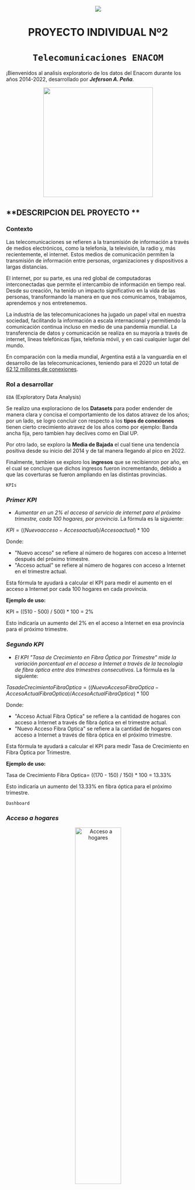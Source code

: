 <p align='center'>
<img src ="https://d31uz8lwfmyn8g.cloudfront.net/Assets/logo-henry-white-lg.png">
<p>

<h1 align='center'>
 <b>PROYECTO INDIVIDUAL Nº2</b>
</h1>
 
# <h1 align="center">**`Telecomunicaciones ENACOM`**</h1>

¡Bienvenidos al analisis exploratorio de los datos del Enacom durante los años 2014-2022, desarrollado por ***Jeferson A. Peña***.
<p align='center'>
<img src="https://www.enacom.gob.ar/public/enacom/tecnopolis2021/img/tecnopolis890.png"  height=300>
<p>

## **DESCRIPCION DEL PROYECTO **

### **Contexto**

Las telecomunicaciones se refieren a la transmisión de información a través de medios electrónicos, como la telefonía, la televisión, la radio y, más recientemente, el internet. Estos medios de comunicación permiten la transmisión de información entre personas, organizaciones y dispositivos a largas distancias.

El internet, por su parte, es una red global de computadoras interconectadas que permite el intercambio de información en tiempo real. Desde su creación, ha tenido un impacto significativo en la vida de las personas, transformando la manera en que nos comunicamos, trabajamos, aprendemos y nos entretenemos.

La industria de las telecomunicaciones ha jugado un papel vital en nuestra sociedad, facilitando la información a escala internacional y permitiendo la comunicación continua incluso en medio de una pandemia mundial. La transferencia de datos y comunicación se realiza en su mayoría a través de internet, líneas telefónicas fijas, telefonía móvil, y en casi cualquier lugar del mundo. 

En comparación con la media mundial, Argentina está a la vanguardia en el desarrollo de las telecomunicaciones, teniendo para el 2020 un total de [62,12 millones de conexiones](https://www.datosmundial.com/america/argentina/telecomunicacion.php). 


### **Rol a desarrollar**

`EDA` (Exploratory Data Analysis)

Se realizo una exploraciono de los **Datasets** para poder endender de manera clara y concisa el comportamiento de los datos atravez de los años; por un lado, se logro concluir con respecto a los **tipos de conexiones** tienen cierto crecimiento atravez de los años como por ejemplo: Banda ancha fija, pero tambien hay declives como en Dial UP.

Por otro lado, se exploro la **Media de Bajada** el cual tiene una tendencia positiva desde su inicio del 2014 y de tal manera llegando al pico en 2022.

Finalmente, tambien se exploro los **ingresos** que se recibienron por año, en el cual se concluye que dichos ingresos fueron incrementando, debido a que las coverturas se fueron ampliando en las distintas provincias.

`KPIs`

### _**Primer KPI**_
- *Aumentar en un 2% el acceso al servicio de internet para el próximo trimestre, cada 100 hogares, por provincia*.
La fórmula es la siguiente:

 $`KPI = ((Nuevo acceso - Acceso actual) / Acceso actual) * 100`$
 
Donde:

- "Nuevo acceso" se refiere al número de hogares con acceso a Internet después del próximo trimestre.
- "Acceso actual" se refiere al número de hogares con acceso a Internet en el trimestre actual.

Esta fórmula te ayudará a calcular el KPI para medir el aumento en el acceso a Internet por cada 100 hogares en cada provincia.

**Ejemplo de uso:**

KPI = ((510 - 500) / 500) * 100 = 2%

Esto indicaría un aumento del 2% en el acceso a Internet en esa provincia para el próximo trimestre.



### _**Segundo KPI**_
- *El KPI "Tasa de Crecimiento en Fibra Óptica por Trimestre" mide la variación porcentual en el acceso a Internet a través de la tecnología de fibra óptica entre dos trimestres consecutivos*.
La fórmula es la siguiente:

 $`Tasa de Crecimiento Fibra Optica = ((Nuevo Acceso Fibra Optica - Acceso Actual Fibra Optica) / Acceso Actual Fibra Optica) * 100`$
 
Donde:

- "Acceso Actual Fibra Optica" se refiere a la cantidad de hogares con acceso a Internet a través de fibra óptica en el trimestre actual.
- "Nuevo Acceso Fibra Optica" se refiere a la cantidad de hogares con acceso a Internet a través de fibra óptica en el próximo trimestre.

Esta fórmula te ayudará a calcular el KPI para medir Tasa de Crecimiento en Fibra Óptica por Trimestre.

**Ejemplo de uso:**

Tasa de Crecimiento Fibra Optica= ((170 - 150) / 150) * 100 = 13.33%

Esto indicaría un aumento del 13.33% en fibra óptica para el próximo trimestre.

`Dashboard`

### _**Acceso a hogares**_
<div align="center">
    <img src="assets\SumaAcc100.png" alt="Acceso a hogares" width="50%">
</div>
<br>

Este gráfico nos presenta la suma por cada provincia del acceso a internet, en el cual se observa que Capital Federal es el que tiene mas acceso a interenet.

<div align="center">
    <img src="assets\SumAcc100Hab.png" alt="Acceso a hogares 100 habitantes" width="50%">
</div>
<br>

El gráfico nos presenta la suma por cada periodo del acceso a internet, en el cual se observa que en el periodo octubre-diciembre 2022 tiene una ligera diferencia con los demas periodos, por lo cual se podria concluir que en ese periodo esta el mayor acceso.

### _**TIPO DE CONEXION**_
<div align="center">
    <img src="assets\SumBA_DU.png" alt="Tipo de conexion" width="50%">
</div>
<br>

Este gráfico de lineas nos presenta la suma de la Banda Ancha fija y Dial Up atravez de los años y cual ha sido su comportamiento. Ademas, se denota una clara tendencia creciente a lo que respeta Banda Ancha fija.

<div align="center">
    <img src="assets\SumaTipConex.png" alt="Conexiones" width="50%">
</div>
<br>

Este gráfico de columnas agrupadas detalla como fue el comportamiento de las distintas tipos de conexiones al pasar de años, en ella se ve que sifra optica tiene un crecimiento exponencial entre el año 2019-2022 .

### _**HISTORICO DE VELOCIDAD**_
<div align="center">
    <img src="assets\MediaBajada.png" alt="Media de bajada" width="50%">
</div>
<br>

La media de bajada atravez de los años esta teniendo una mejora progresiva, este grafico muestra el comportamiento creciente de la media de bajada desde el 2014 hasta el 2022 . 

<div align="center">
    <img src="assets\VelBajadaProv.png" alt="Velocidad de Bajada en 4 provincias importantes" width="50%">
</div>
<br>

La referencia tomada fue en 4 procincias las cuales fueron Buenos Aires, Capital Federal, Córdoba, Santa Fe ; con el fin de poder visualizar como va la velocidad de bajada, cuanta de diferencia hay entre ella y de ellas hacia las demas provincias.

### _**INGRESOS**_
<div align="center">
    <img src="assets\SumaIngresos.png" alt="Media de bajada" width="50%">
</div>
<br>

En el presente grafico se muestra cuanto fue el ingreso en el transcurso de los años 2014-2022, con un ingreso exponecial en el año 2022.

<div align="center">
    <img src="assets\SumaTipConex.png" alt="Velocidad de Bajada en 4 provincias importantes" width="50%">
</div>
<br>

El grafico representa la suma de conexiones ADLS, Dial Up, Cabledemon y Telefonia Fija. Entre las conexiones se visualiza que hay una mayor conexion con lo que respecta Telefonia Fija.


## Herramientas utilizadas
- Python, Power BI, Git

## Fuente de datos
- [Datasets principales](https://datosabiertos.enacom.gob.ar/dashboards/20000/acceso-a-internet/)

## Contacto
- Mail : micuentajeferson@gmail.com